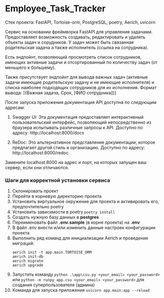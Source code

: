 # Employee_Task_Tracker

Стек проекта: FastAPI, Tortoise-orm, PostgreSQL, poetry, Aerich, uvicorn 

Сервис на основании фреймворка FastAPI для управления задачами. Предоставляет возможность создавать, редактировать и удалять объекты задач и сорудников.
У задач может быть связанная родительская задача а также исполнитель (ссылка на сотрудника).

Есть эндпойнт, позволяющий просмотреть список сотрудников, имеющих активные задачи и отсортированный по количеству задач (от меньшего к большему).

Также присутствует эндпойнт для вывода важных задач (активные задачи имеющие родительскую задачу и не имеющие исполнителя) и списка наиболее подходящих сотрудников для их исполнения.
Формат вывода:  [{Важная задача, Срок, [ФИО сотрудника]}]

После запуска приложения документация API доступна по следующим адресам:

1. Swagger UI: Эта документация предоставляет интерактивный пользовательский интерфейс, позволяющий непосредственно из браузера испытывать различные запросы к API.
Доступно по адресу: http://localhost:8000/docs

2. ReDoc: Это альтернативное представление документации, которое предлагает другой стиль и организацию.
Доступно по адресу: http://localhost:8000/redoc

Замените localhost:8000 на адрес и порт, на которых запущен ваш сервер, если они отличаются.


### Шаги для корректной установки сервиса
1. Склонировать проект
2. Перейти в корневую директорию проекта
3. Установить виртуальное окружение для проекта и активировать его, предпочтительно poetry
4. Установить зависимости в poetry ```poetry install```
5. Создать нужную базу данных в **postgres**
6. Переименовать файл **.env.sample** (в корне проекта) на **.env**
7. В файл .env внести и/или изменить данные настроек конфигурации проекта
8. Выполнить ряд команд для инициализации Aerich и проведения миграций:
   ```
   aerich init -t app.main.TORTOISE_ORM
   aerich init-db
   aerich migrate
   aerich upgrade
   ```
9. Запустить команду ```python .\app\csu.py <your_email> <your_password>``` или ```python -m runpy app.csu <your_email> <your_password>``` для создания суперпользователя (админа)
10. Команда для запуска приложения ```uvicorn app.main:app --reload```
